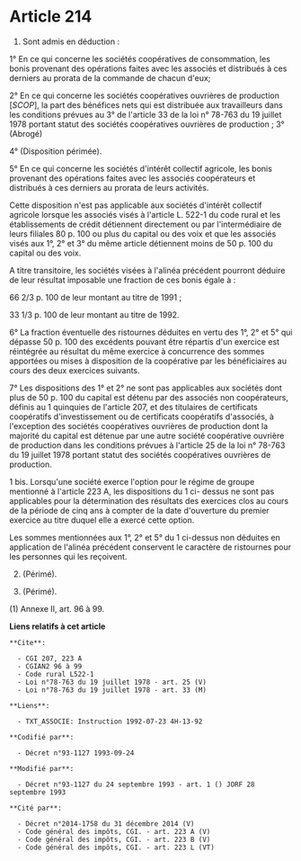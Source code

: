 # Article 214

1. Sont admis en déduction :

1° En ce qui concerne les sociétés coopératives de consommation, les bonis provenant des opérations faites avec les associés
et distribués à ces derniers au prorata de la commande de chacun d'eux;

2° En ce qui concerne les sociétés coopératives ouvrières de production [*SCOP*], la part des bénéfices nets qui est
distribuée aux travailleurs dans les conditions prévues au 3° de l'article 33 de la loi n° 78-763 du 19 juillet 1978 portant
statut des sociétés coopératives ouvrières de production ;    3° (Abrogé)

4° (Disposition périmée).

5° En ce qui concerne les sociétés d'intérêt collectif agricole, les bonis provenant des opérations faites avec les associés
coopérateurs et distribués à ces derniers au prorata de leurs activités.

Cette disposition n'est pas applicable aux sociétés d'intérêt collectif agricole lorsque les associés visés à l'article L.
522-1 du code rural et les établissements de crédit détiennent directement ou par l'intermédiaire de leurs filiales 80 p. 100
ou plus du capital ou des voix et que les associés visés aux 1°, 2° et 3° du même article détiennent moins de 50 p. 100 du
capital ou des voix.

A titre transitoire, les sociétés visées à l'alinéa précédent pourront déduire de leur résultat imposable une fraction de ces
bonis égale à :

66 2/3 p. 100 de leur montant au titre de 1991 ;

33 1/3 p. 100 de leur montant au titre de 1992.

6° La fraction éventuelle des ristournes déduites en vertu des 1°, 2° et 5° qui dépasse 50 p. 100 des excédents pouvant être
répartis d'un exercice est réintégrée au résultat du même exercice à concurrence des sommes apportées ou mises à disposition
de la coopérative par les bénéficiaires au cours des deux exercices suivants.

7° Les dispositions des 1° et 2° ne sont pas applicables aux sociétés dont plus de 50 p. 100 du capital est détenu par des
associés non coopérateurs, définis au 1 quinquies de l'article 207, et des titulaires de certificats coopératifs
d'investissement ou de certificats coopératifs d'associés, à l'exception des sociétés coopératives ouvrières de production
dont la majorité du capital est détenue par une autre société coopérative ouvrière de production dans les conditions prévues
à l'article 25 de la loi n° 78-763 du 19 juillet 1978 portant statut des sociétés coopératives ouvrières de production.

1 bis. Lorsqu'une société exerce l'option pour le régime de groupe mentionné à l'article 223 A, les dispositions du 1 ci-
dessus ne sont pas applicables pour la détermination des résultats des exercices clos au cours de la période de cinq ans à
compter de la date d'ouverture du premier exercice au titre duquel elle a exercé cette option.

Les sommes mentionnées aux 1°, 2° et 5° du 1 ci-dessus non déduites en application de l'alinéa précédent conservent le
caractère de ristournes pour les personnes qui les reçoivent.

2. (Périmé).

3. (Périmé).

(1) Annexe II, art. 96 à 99.

**Liens relatifs à cet article**

	**Cite**:

	  - CGI 207, 223 A
	  - CGIAN2 96 à 99
	  - Code rural L522-1
	  - Loi n°78-763 du 19 juillet 1978 - art. 25 (V)
	  - Loi n°78-763 du 19 juillet 1978 - art. 33 (M)

	**Liens**:

	  - TXT_ASSOCIE: Instruction 1992-07-23 4H-13-92

	**Codifié par**:

	  - Décret n°93-1127 1993-09-24

	**Modifié par**:

	  - Décret n°93-1127 du 24 septembre 1993 - art. 1 () JORF 28 septembre 1993

	**Cité par**:

	  - Décret n°2014-1758 du 31 décembre 2014 (V)
	  - Code général des impôts, CGI. - art. 223 A (V)
	  - Code général des impôts, CGI. - art. 223 B (V)
	  - Code général des impôts, CGI. - art. 223 L (VT)
